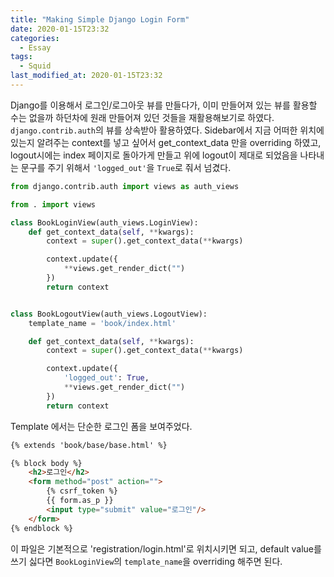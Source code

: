 ```yaml
---
title: "Making Simple Django Login Form"
date: 2020-01-15T23:32
categories:
  - Essay
tags:
  - Squid
last_modified_at: 2020-01-15T23:32
---
```


Django를 이용해서 로그인/로그아웃 뷰를 만들다가, 이미 만들어져 있는 뷰를 활용할 수는 없을까 하던차에 원래 만들어져 있던 것들을 재활용해보기로 하였다.
`django.contrib.auth`의 뷰를 상속받아 활용하였다. Sidebar에서 지금 어떠한 위치에 있는지 알려주는 context를 넣고 싶어서 
get_context_data 만을 overriding 하였고, logout시에는 index 페이지로 돌아가게 만들고 위에 logout이 제대로 되었음을 나타내는 문구를 주기 위해서
`'logged_out'`을 `True`로 줘서 넘겼다. 

```python
from django.contrib.auth import views as auth_views

from . import views

class BookLoginView(auth_views.LoginView):
    def get_context_data(self, **kwargs):
        context = super().get_context_data(**kwargs)

        context.update({
            **views.get_render_dict("")
        })
        return context


class BookLogoutView(auth_views.LogoutView):
    template_name = 'book/index.html'

    def get_context_data(self, **kwargs):
        context = super().get_context_data(**kwargs)

        context.update({
            'logged_out': True,
            **views.get_render_dict("")
        })
        return context
```

Template 에서는 단순한 로그인 폼을 보여주었다. 
```html
{% extends 'book/base/base.html' %}

{% block body %}
    <h2>로그인</h2>
    <form method="post" action="">
        {% csrf_token %}
        {{ form.as_p }}
        <input type="submit" value="로그인"/>
    </form>
{% endblock %}
```

이 파일은 기본적으로 'registration/login.html'로 위치시키면 되고, default value를 쓰기 싫다면 `BookLoginView`의 `template_name`을 overriding 해주면 된다.